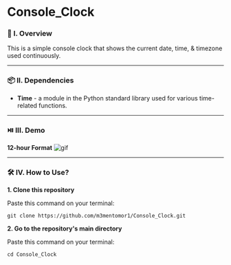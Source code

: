 # Console_Clock

### 🧐 I. Overview
This is a simple console clock that shows the current date, time, & timezone used continuously.

----------------------

### 📦 II. Dependencies
- **Time** - a module in the Python standard library used for various time-related functions.

----------------------

### ⏯️ III. Demo
**12-hour Format**
![gif](https://github.com/m3mentomor1/Console_Clock/assets/95956735/27cc285b-87a2-4533-bd02-b3564ab0f2ce)

----------------------

### 🛠️ IV. How to Use?

**1. Clone this repository**

   Paste this command on your terminal: 
   ```
   git clone https://github.com/m3mentomor1/Console_Clock.git
   ```

**2. Go to the repository's main directory**
   
   Paste this command on your terminal:
   ```
   cd Console_Clock
   ```
